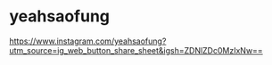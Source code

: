 # yeahsaofung
https://www.instagram.com/yeahsaofung?utm_source=ig_web_button_share_sheet&igsh=ZDNlZDc0MzIxNw==
